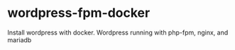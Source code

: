 # wordpress-fpm-docker
Install wordpress with docker. Wordpress running with php-fpm, nginx, and mariadb
